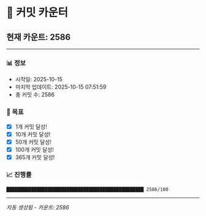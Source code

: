 # 🔢 커밋 카운터

## 현재 카운트: 2586

---

### 📊 정보
- 시작일: 2025-10-15
- 마지막 업데이트: 2025-10-15 07:51:59
- 총 커밋 수: 2586

### 🎯 목표
- [x] 1개 커밋 달성!
- [x] 10개 커밋 달성!
- [x] 50개 커밋 달성!
- [x] 100개 커밋 달성!
- [x] 365개 커밋 달성!

### 📈 진행률
```
██████████████████████████████████████████████████ 2586/100
```

---
*자동 생성됨 - 카운트: 2586*
